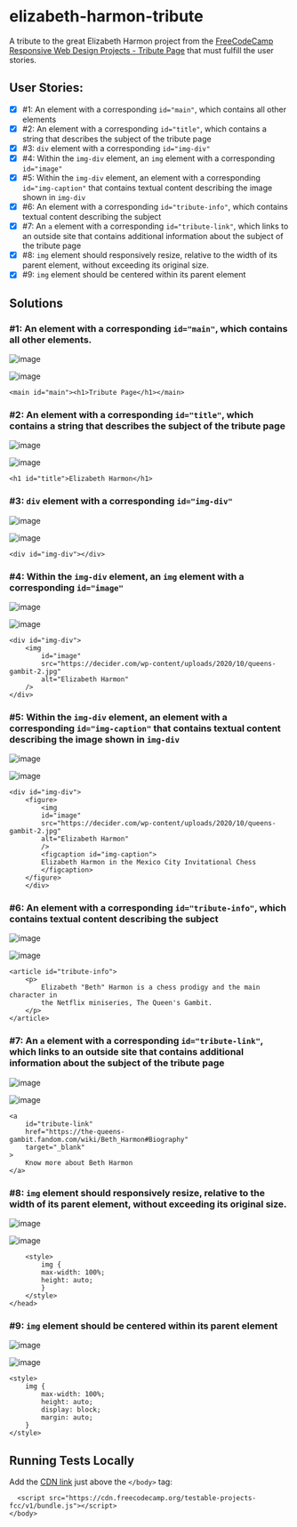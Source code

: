 # elizabeth-harmon-tribute

A tribute to the great Elizabeth Harmon project from the [FreeCodeCamp Responsive Web Design Projects - Tribute Page](https://www.freecodecamp.org/learn/responsive-web-design/responsive-web-design-projects/build-a-tribute-page) that must fulfill the user stories.

## User Stories:

- [x] #1: An element with a corresponding `id="main"`, which contains all other elements
- [x] #2: An element with a corresponding `id="title"`, which contains a string that describes the subject of the tribute page
- [x] #3: `div` element with a corresponding `id="img-div"`
- [x] #4: Within the `img-div` element, an `img` element with a corresponding `id="image"`
- [x] #5: Within the `img-div` element, an element with a corresponding `id="img-caption"` that contains textual content describing the image shown in `img-div`
- [x] #6: An element with a corresponding `id="tribute-info"`, which contains textual content describing the subject
- [x] #7: An `a` element with a corresponding `id="tribute-link"`, which links to an outside site that contains additional information about the subject of the tribute page
- [x] #8: `img` element should responsively resize, relative to the width of its parent element, without exceeding its original size.
- [x] #9: `img` element should be centered within its parent element

## Solutions

### #1: An element with a corresponding `id="main"`, which contains all other elements.

![image](https://user-images.githubusercontent.com/22828458/98626219-2a5a9c00-234c-11eb-8082-c4839782516e.png)

![image](https://user-images.githubusercontent.com/22828458/98626238-3a727b80-234c-11eb-931f-5cb035445d94.png)

```
<main id="main"><h1>Tribute Page</h1></main>
```

### #2: An element with a corresponding `id="title"`, which contains a string that describes the subject of the tribute page

![image](https://user-images.githubusercontent.com/22828458/98628829-68f35500-2352-11eb-92f5-d877e18ed2d5.png)

![image](https://user-images.githubusercontent.com/22828458/98628846-70b2f980-2352-11eb-83bf-33b4bd416ba2.png)

```
<h1 id="title">Elizabeth Harmon</h1>
```

### #3: `div` element with a corresponding `id="img-div"`

![image](https://user-images.githubusercontent.com/22828458/98631447-6dbb0780-2358-11eb-863e-ee562fd850db.png)

![image](https://user-images.githubusercontent.com/22828458/98631464-77dd0600-2358-11eb-9e32-f653de48b33a.png)

```
<div id="img-div"></div>
```

### #4: Within the `img-div` element, an `img` element with a corresponding `id="image"`

![image](https://user-images.githubusercontent.com/22828458/98631829-37ca5300-2359-11eb-865e-9e432d1eb21b.png)

![image](https://user-images.githubusercontent.com/22828458/98631865-46b10580-2359-11eb-858d-cfb9c91f7919.png)

```
<div id="img-div">
    <img
        id="image"
        src="https://decider.com/wp-content/uploads/2020/10/queens-gambit-2.jpg"
        alt="Elizabeth Harmon"
    />
</div>
```

### #5: Within the `img-div` element, an element with a corresponding `id="img-caption"` that contains textual content describing the image shown in `img-div`

![image](https://user-images.githubusercontent.com/22828458/98632542-a825a400-235a-11eb-883e-73da5b07e6f1.png)

![image](https://user-images.githubusercontent.com/22828458/98632556-b07ddf00-235a-11eb-8aea-790fb8820e7a.png)

```
<div id="img-div">
    <figure>
        <img
        id="image"
        src="https://decider.com/wp-content/uploads/2020/10/queens-gambit-2.jpg"
        alt="Elizabeth Harmon"
        />
        <figcaption id="img-caption">
        Elizabeth Harmon in the Mexico City Invitational Chess
        </figcaption>
    </figure>
    </div>
```

### #6: An element with a corresponding `id="tribute-info"`, which contains textual content describing the subject

![image](https://user-images.githubusercontent.com/22828458/98636313-9398da00-2361-11eb-8834-6456cfb7614e.png)

![image](https://user-images.githubusercontent.com/22828458/98636335-9b587e80-2361-11eb-9fc9-d9db297278a2.png)

```
<article id="tribute-info">
    <p>
        Elizabeth "Beth" Harmon is a chess prodigy and the main character in
        the Netflix miniseries, The Queen's Gambit.
    </p>
</article>
```

### #7: An `a` element with a corresponding `id="tribute-link"`, which links to an outside site that contains additional information about the subject of the tribute page

![image](https://user-images.githubusercontent.com/22828458/98636772-744e7c80-2362-11eb-8685-4a76b1242bd9.png)

![image](https://user-images.githubusercontent.com/22828458/98636794-7d3f4e00-2362-11eb-92d3-25fc5571c979.png)

```
<a
    id="tribute-link"
    href="https://the-queens-gambit.fandom.com/wiki/Beth_Harmon#Biography"
    target="_blank"
>
    Know more about Beth Harmon
</a>
```

### #8: `img` element should responsively resize, relative to the width of its parent element, without exceeding its original size.

![image](https://user-images.githubusercontent.com/22828458/98637369-4cabe400-2363-11eb-9db8-fb4b4e1227c5.png)

![image](https://user-images.githubusercontent.com/22828458/98637400-56cde280-2363-11eb-905e-d15d3d8c33e9.png)

```
    <style>
        img {
        max-width: 100%;
        height: auto;
        }
    </style>
</head>
```

### #9: `img` element should be centered within its parent element

![image](https://user-images.githubusercontent.com/22828458/98640572-36068c80-2365-11eb-8c23-5d45d4c14f3d.png)

![image](https://user-images.githubusercontent.com/22828458/98640596-43237b80-2365-11eb-9f6e-ee49cf1fcab5.png)

```
<style>
    img {
        max-width: 100%;
        height: auto;
        display: block;
        margin: auto;
    }
</style>
```

## Running Tests Locally

Add the [CDN link](https://cdn.freecodecamp.org/testable-projects-fcc/v1/bundle.js) just above the `</body>` tag:

```
  <script src="https://cdn.freecodecamp.org/testable-projects-fcc/v1/bundle.js"></script>
</body>
```
